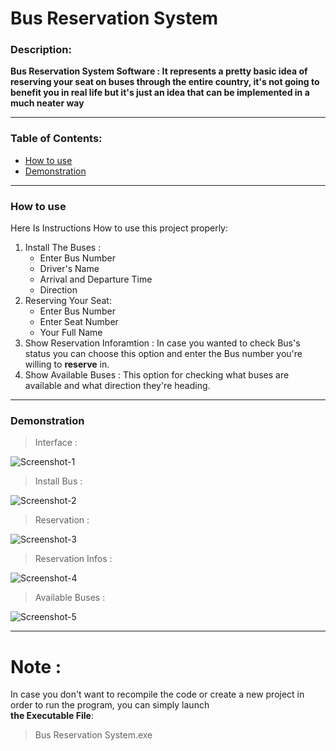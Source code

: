 # Bus Reservation System
### Description:
__Bus Reservation System Software : It represents a pretty basic idea of reserving your seat on buses through the entire country, it's not going to benefit you in real life but it's just an idea that can be implemented in a much neater way__
___
### Table of Contents:
* [How to use](#how-to-use)
* [Demonstration](#demonstration)
___
### How to use
Here Is Instructions How to use this project properly:
1. Install The Buses :
   * Enter Bus Number
   * Driver's Name
   * Arrival and Departure Time
   * Direction
2. Reserving Your Seat:
    * Enter Bus Number
    * Enter Seat Number
    * Your Full Name
3. Show Reservation Inforamtion :
In case you wanted to check Bus's status you can choose this option and enter the Bus number you're willing to __reserve__ in.
4. Show Available Buses : 
This option for checking what buses are available and what direction they're heading.
---
### Demonstration

> Interface :

<img src="https://i.ibb.co/56cGv8Q/Screenshot-1.png" alt="Screenshot-1" border="0">

> Install Bus : 

<img src="https://i.ibb.co/M6yHfV8/Screenshot-2.png" alt="Screenshot-2" border="0">

> Reservation :

<img src="https://i.ibb.co/cyJscKh/Screenshot-3.png" alt="Screenshot-3" border="0">

> Reservation Infos :

<img src="https://i.ibb.co/7rW0Ctv/Screenshot-4.png" alt="Screenshot-4" border="0">

> Available Buses :

<img src="https://i.ibb.co/6m6skj9/Screenshot-5.png" alt="Screenshot-5" border="0">

---
# Note :
In case you don't want to recompile the code or create a new project in order to run the program, you can simply launch<br>__the Executable File__:
> Bus Reservation System.exe
